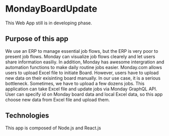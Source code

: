 # MondayBoardUpdate

This Web App still is in developing phase.

## Purpose of this app
We use an ERP to manage essential job flows, but the ERP is very poor to present job flows.
Monday can visualize job flows clearely and let users share information easiliy. 
In addition, Monday has awesome intergration and automation functions to make daily routine jobs easier.
Monday.com allows users to upload Excel file to initiate Board.
However, users have to upload new data on their exisinting board manually.
In our use case, it is a serious bottleneck.
Sometimes, we have to upload a few dozens jobs.
This application can take Excel file and update jobs via Monday GraphQL API.
User can specify id on Monday board data and local Excel data, so this app choose new data from Excel file and upload them.

## Technologies
This app is composed of Node.js and React.js

